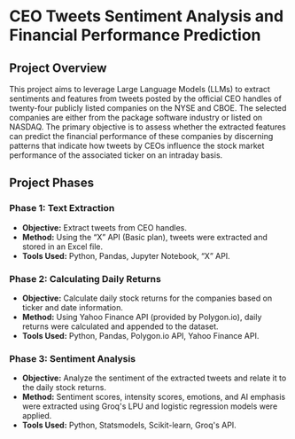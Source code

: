 # CEO Tweets Sentiment Analysis and Financial Performance Prediction

## Project Overview

This project aims to leverage Large Language Models (LLMs) to extract sentiments and features from tweets posted by the official CEO handles of twenty-four publicly listed companies on the NYSE and CBOE. The selected companies are either from the package software industry or listed on NASDAQ. The primary objective is to assess whether the extracted features can predict the financial performance of these companies by discerning patterns that indicate how tweets by CEOs influence the stock market performance of the associated ticker on an intraday basis.

## Project Phases

### Phase 1: Text Extraction
- **Objective:** Extract tweets from CEO handles.
- **Method:** Using the “X” API (Basic plan), tweets were extracted and stored in an Excel file.
- **Tools Used:** Python, Pandas, Jupyter Notebook, “X” API.

### Phase 2: Calculating Daily Returns
- **Objective:** Calculate daily stock returns for the companies based on ticker and date information.
- **Method:** Using Yahoo Finance API (provided by Polygon.io), daily returns were calculated and appended to the dataset.
- **Tools Used:** Python, Pandas, Polygon.io API, Yahoo Finance API.

### Phase 3: Sentiment Analysis
- **Objective:** Analyze the sentiment of the extracted tweets and relate it to the daily stock returns.
- **Method:** Sentiment scores, intensity scores, emotions, and AI emphasis were extracted using Groq's LPU and logistic regression models were applied.
- **Tools Used:** Python, Statsmodels, Scikit-learn, Groq's API.


